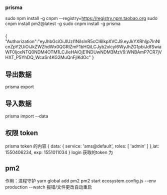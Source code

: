 ### prisma
sudo npm install -g cnpm --registry=https://registry.npm.taobao.org
sudo cnpm install pm2@latest -g
sudo cnpm install -g prisma
###
{
  "Authorization":"eyJhbGciOiJIUzI1NiIsInR5cCI6IkpXVCJ9.eyJkYXRhIjp7InNlcnZpY2UiOiJkZWZhdWx0QGRlZmF1bHQiLCJyb2xlcyI6WyJhZG1pbiJdfSwiaWF0IjoxNTQ0NDM4OTM1LCJleHAiOjE1NDUwNDM3MzV9.WNBAmP7CR7jVHXT_P5YhDQ_WcaSr4KG2MuQnFjlKdOc"
}

## 导出数据

prisma export

## 导入数据

prisma import --data

## 权限 token

prisma token 的内容 { data: { service: 'ams@default', roles: [ 'admin' ] },iat: 1550406234, exp: 1551011034 }
login 获取的token 为  

## pm2 
作用：进程守护
yarn global add pm2
pm2 start ecosystem.config.js --env production --watch
 报错/文件更改自动重启